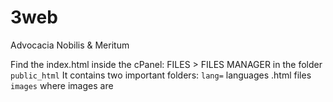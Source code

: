 # 3web
Advocacia Nobilis &amp; Meritum

Find the index.html inside the cPanel:
FILES > FILES MANAGER in the folder
``` public_html ```
It contains two important folders:
``` lang= ``` languages .html files
``` images ``` where images are
